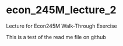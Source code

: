 # econ_245M_lecture_2
Lecture for Econ245M Walk-Through Exercise

This is a test of the read me file on github